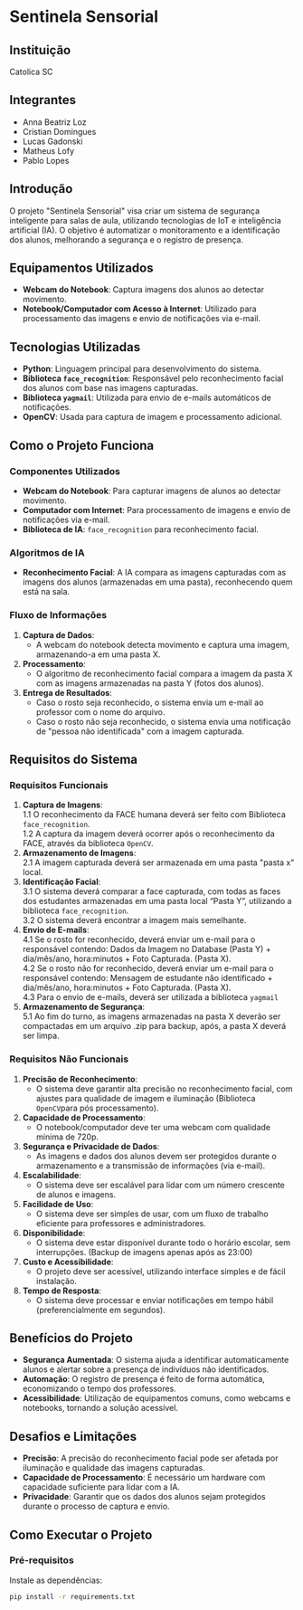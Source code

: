 # Sentinela Sensorial

## Instituição

Catolica SC

## Integrantes

- Anna Beatriz Loz
- Cristian Domingues
- Lucas Gadonski
- Matheus Lofy
- Pablo Lopes

## Introdução

O projeto "Sentinela Sensorial" visa criar um sistema de segurança inteligente para salas de aula, utilizando tecnologias de IoT e inteligência artificial (IA). O objetivo é automatizar o monitoramento e a identificação dos alunos, melhorando a segurança e o registro de presença.

## Equipamentos Utilizados

- **Webcam do Notebook**: Captura imagens dos alunos ao detectar movimento.
- **Notebook/Computador com Acesso à Internet**: Utilizado para processamento das imagens e envio de notificações via e-mail.

## Tecnologias Utilizadas

- **Python**: Linguagem principal para desenvolvimento do sistema.
- **Biblioteca `face_recognition`**: Responsável pelo reconhecimento facial dos alunos com base nas imagens capturadas.
- **Biblioteca `yagmail`**: Utilizada para envio de e-mails automáticos de notificações.
- **OpenCV**: Usada para captura de imagem e processamento adicional.

## Como o Projeto Funciona

### Componentes Utilizados

- **Webcam do Notebook**: Para capturar imagens de alunos ao detectar movimento.
- **Computador com Internet**: Para processamento de imagens e envio de notificações via e-mail.
- **Biblioteca de IA**: `face_recognition` para reconhecimento facial.

### Algoritmos de IA

- **Reconhecimento Facial**: A IA compara as imagens capturadas com as imagens dos alunos (armazenadas em uma pasta), reconhecendo quem está na sala.

### Fluxo de Informações

1. **Captura de Dados**:
   - A webcam do notebook detecta movimento e captura uma imagem, armazenando-a em uma pasta X.
2. **Processamento**:
   - O algoritmo de reconhecimento facial compara a imagem da pasta X com as imagens armazenadas na pasta Y (fotos dos alunos).
3. **Entrega de Resultados**:
   - Caso o rosto seja reconhecido, o sistema envia um e-mail ao professor com o nome do arquivo.
   - Caso o rosto não seja reconhecido, o sistema envia uma notificação de "pessoa não identificada" com a imagem capturada.

## Requisitos do Sistema

### Requisitos Funcionais

1. **Captura de Imagens**:<br> 
   1.1 O reconhecimento da FACE humana deverá ser feito com Biblioteca `face_recognition`.<br>
   1.2 A captura da imagem deverá ocorrer após o reconhecimento da FACE, através da biblioteca `OpenCV`.<br>
2. **Armazenamento de Imagens**:<br>
   2.1 A imagem capturada deverá ser armazenada em uma pasta "pasta x" local.<br>
3. **Identificação Facial**:<br>
   3.1 O sistema deverá comparar a face capturada, com todas as faces dos estudantes armazenadas em uma pasta local “Pasta Y”, utilizando a biblioteca `face_recognition`. <br>
3.2 O sistema deverá encontrar a imagem mais semelhante.<br>
4. **Envio de E-mails**:<br>
   4.1 Se o rosto for reconhecido, deverá enviar um e-mail para o responsável contendo: Dados da Imagem no Database (Pasta Y) + dia/mês/ano, hora:minutos + Foto Capturada. (Pasta X).<br>
   4.2 Se o rosto não for reconhecido, deverá enviar um e-mail para o responsável contendo: Mensagem de estudante não identificado + dia/mês/ano, hora:minutos + Foto Capturada. (Pasta X).<br>
4.3 Para o envio de e-mails, deverá ser utilizada a biblioteca `yagmail`<br>
5. **Armazenamento de Segurança**:<br>
   5.1 Ao fim do turno, as imagens armazenadas na pasta X deverão ser compactadas em um arquivo .zip para backup, após, a pasta X deverá ser limpa.<br>

### Requisitos Não Funcionais

1. **Precisão de Reconhecimento**:
   - O sistema deve garantir alta precisão no reconhecimento facial, com ajustes para qualidade de imagem e iluminação (Biblioteca `OpenCV`para pós processamento). 
2. **Capacidade de Processamento**:
   - O notebook/computador deve ter uma webcam com qualidade mínima de 720p.
3. **Segurança e Privacidade de Dados**:
   - As imagens e dados dos alunos devem ser protegidos durante o armazenamento e a transmissão de informações (via e-mail).
4. **Escalabilidade**:
   - O sistema deve ser escalável para lidar com um número crescente de alunos e imagens.
5. **Facilidade de Uso**:
   - O sistema deve ser simples de usar, com um fluxo de trabalho eficiente para professores e administradores.
6. **Disponibilidade**:
   - O sistema deve estar disponível durante todo o horário escolar, sem interrupções. (Backup de imagens apenas após as 23:00)
7. **Custo e Acessibilidade**:
   - O projeto deve ser acessível, utilizando interface simples e de fácil instalação.
8. **Tempo de Resposta**:
   - O sistema deve processar e enviar notificações em tempo hábil (preferencialmente em segundos).

## Benefícios do Projeto

- **Segurança Aumentada**: O sistema ajuda a identificar automaticamente alunos e alertar sobre a presença de indivíduos não identificados.
- **Automação**: O registro de presença é feito de forma automática, economizando o tempo dos professores.
- **Acessibilidade**: Utilização de equipamentos comuns, como webcams e notebooks, tornando a solução acessível.
  
## Desafios e Limitações

- **Precisão**: A precisão do reconhecimento facial pode ser afetada por iluminação e qualidade das imagens capturadas.
- **Capacidade de Processamento**: É necessário um hardware com capacidade suficiente para lidar com a IA.
- **Privacidade**: Garantir que os dados dos alunos sejam protegidos durante o processo de captura e envio.

## Como Executar o Projeto

### Pré-requisitos

Instale as dependências:

```bash
pip install -r requirements.txt
